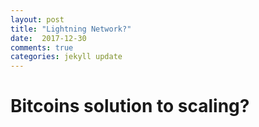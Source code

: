```yaml
---
layout: post
title: "Lightning Network?"
date:  2017-12-30
comments: true
categories: jekyll update
---
```


# Bitcoins solution to scaling?
